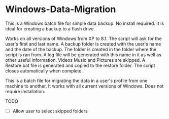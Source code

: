 Windows-Data-Migration
======================

This is a Windows batch file for simple data backup.  No install required.
It is ideal for creating a backup to a flash drive.

Works on all versions of Windows from XP to 8.1.
The script will ask for the user's first and last name.
A backup folder is created with the user's name and the date of the backup.
The folder is created in the folder where the script is ran from.
A log file will be generated with this name in it as well as other useful
information.
Videos Music and Pictures are skipped.
A Restore.bat file is generated and copied to the restore folder.
The script closes automatically when complete.

This is a batch file for migrating the data in a user's profile from one machine
to another.  It works with all current versions of Windows.  Does not require
installation.


TODO
-[ ] Allow user to select skipped folders
